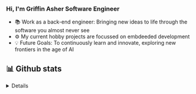 
### Hi, I'm Griffin Asher Software Engineer

- 📚 Work as a back-end engineer: Bringing new ideas to life through the software you almost never see
- ⚙️ My current hobby projects are focussed on embdeeded development
- 💡 Future Goals: To continuously learn and innovate, exploring new frontiers in the age of AI
<!--p align="left">
  <a href="https://github.com/gryphyn11?tab=repositories&sort=stargazers"><img alt="All Repositories" title="All Repositories" src="https://custom-icon-badges.herokuapp.com/badge/-All%20Repos-2962FF?style=for-the-badge&logoColor=white&logo=repo"/></a>
</p-->

## 📊 Github stats

<!-- https://github.com/anuraghazra/github-readme-stats -->
<details> 
  <!--summary>💻 GitHub Profile Stats</summary>
  <br/-->
    <a href="https://github.com/anuraghazra/github-readme-stats"><img alt="gryphyn11's Github Stats" src="https://denvercoder1-github-readme-stats.vercel.app/api/?username=gryphyn11&show_icons=true&count_private=true&theme=react&hide_border=true&bg_color=1F222E&title_color=F85D7F&icon_color=F8D866" height="192px"/></a>
  <a href="https://github.com/anuraghazra/github-readme-stats"><img alt="gryphyn11's Top Languages" src="https://github-readme-stats.vercel.app/api/top-langs/?username=gryphyn11&langs_count=8&layout=compact&theme=react&hide_border=true&bg_color=1F222E&title_color=F85D7F&icon_color=F8D866&hide=Jupyter%20Notebook" height="192px"/></a>
  <br/>
  
</details>

<!-- https://github.com/ashutosh00710/github-readme-activity-graph -->
<!--a href="https://github.com/ashutosh00710/github-readme-activity-graph"><img alt="gryphyn11's Activity Graph" src="https://denvercoder1-activity-graph.herokuapp.com/graph/?username=gryphyn11&bg_color=1F222E&color=F8D866&line=F85D7F&point=FFFFFF&hide_border=true" /></a-->


